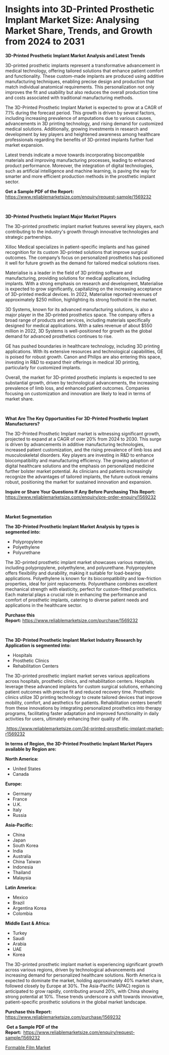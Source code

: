 <p><h1>Insights into 3D-Printed Prosthetic Implant Market Size: Analysing Market Share, Trends, and Growth from 2024 to 2031</h1></p><p><strong>3D-Printed Prosthetic Implant Market Analysis and Latest Trends</strong></p>
<p><p>3D-printed prosthetic implants represent a transformative advancement in medical technology, offering tailored solutions that enhance patient comfort and functionality. These custom-made implants are produced using additive manufacturing techniques, enabling precise design and production that match individual anatomical requirements. This personalization not only improves the fit and usability but also reduces the overall production time and costs associated with traditional manufacturing methods.</p><p>The 3D-Printed Prosthetic Implant Market is expected to grow at a CAGR of 7.1% during the forecast period. This growth is driven by several factors, including increasing prevalence of amputations due to various causes, advancements in 3D printing technology, and rising demand for customized medical solutions. Additionally, growing investments in research and development by key players and heightened awareness among healthcare professionals regarding the benefits of 3D-printed implants further fuel market expansion.</p><p>Latest trends indicate a move towards incorporating biocompatible materials and improving manufacturing processes, leading to enhanced product performance. Moreover, the integration of digital technologies, such as artificial intelligence and machine learning, is paving the way for smarter and more efficient production methods in the prosthetic implant sector.</p></p>
<p><strong>Get a Sample PDF of the Report:&nbsp;</strong> <a href="https://www.reliablemarketsize.com/enquiry/request-sample/1569232?utm_campaign=1885&utm_medium=2&utm_source=Github&utm_content=ia&utm_term=28122024&utm_id=3d-printed-prosthetic-implant">https://www.reliablemarketsize.com/enquiry/request-sample/1569232</a></p>
<p>&nbsp;</p>
<p><strong>3D-Printed Prosthetic Implant Major Market Players</strong></p>
<p><p>The 3D-printed prosthetic implant market features several key players, each contributing to the industry's growth through innovative technologies and strategic partnerships. </p><p>Xilloc Medical specializes in patient-specific implants and has gained recognition for its custom 3D-printed solutions that improve surgical outcomes. The company’s focus on personalized prosthetics has positioned it well for future growth as the demand for tailored medical solutions rises.</p><p>Materialise is a leader in the field of 3D printing software and manufacturing, providing solutions for medical applications, including implants. With a strong emphasis on research and development, Materialise is expected to grow significantly, capitalizing on the increasing acceptance of 3D-printed medical devices. In 2022, Materialise reported revenues of approximately $250 million, highlighting its strong foothold in the market.</p><p>3D Systems, known for its advanced manufacturing solutions, is also a major player in the 3D-printed prosthetics space. The company offers a broad range of products and services, including materials specifically designed for medical applications. With a sales revenue of about $550 million in 2022, 3D Systems is well-positioned for growth as the global demand for advanced prosthetics continues to rise.</p><p>GE has pushed boundaries in healthcare technology, including 3D printing applications. With its extensive resources and technological capabilities, GE is poised for robust growth. Canon and Philips are also entering this space, investing in R&D to expand their offerings in medical 3D printing, particularly for customized implants.</p><p>Overall, the market for 3D-printed prosthetic implants is expected to see substantial growth, driven by technological advancements, the increasing prevalence of limb loss, and enhanced patient outcomes. Companies focusing on customization and innovation are likely to lead in terms of market share.</p></p>
<p>&nbsp;</p>
<p><strong>What Are The Key Opportunities For 3D-Printed Prosthetic Implant Manufacturers?</strong></p>
<p><p>The 3D-Printed Prosthetic Implant market is witnessing significant growth, projected to expand at a CAGR of over 20% from 2024 to 2030. This surge is driven by advancements in additive manufacturing technologies, increased patient customization, and the rising prevalence of limb loss and musculoskeletal disorders. Key players are investing in R&D to enhance biocompatibility and manufacturing efficiency. The growing adoption of digital healthcare solutions and the emphasis on personalized medicine further bolster market potential. As clinicians and patients increasingly recognize the advantages of tailored implants, the future outlook remains robust, positioning the market for sustained innovation and expansion.</p></p>
<p><strong>Inquire or Share Your Questions If Any Before Purchasing This Report:</strong> <a href="https://www.reliablemarketsize.com/enquiry/pre-order-enquiry/1569232?utm_campaign=1885&utm_medium=2&utm_source=Github&utm_content=ia&utm_term=28122024&utm_id=3d-printed-prosthetic-implant">https://www.reliablemarketsize.com/enquiry/pre-order-enquiry/1569232</a></p>
<p>&nbsp;</p>
<p><strong>Market Segmentation</strong></p>
<p><strong>The 3D-Printed Prosthetic Implant Market Analysis by types is segmented into:</strong></p>
<p><ul><li>Polypropylene</li><li>Polyethylene</li><li>Polyurethane</li></ul></p>
<p><p>The 3D-printed prosthetic implant market showcases various materials, including polypropylene, polyethylene, and polyurethane. Polypropylene offers flexibility and durability, making it suitable for load-bearing applications. Polyethylene is known for its biocompatibility and low-friction properties, ideal for joint replacements. Polyurethane combines excellent mechanical strength with elasticity, perfect for custom-fitted prosthetics. Each material plays a crucial role in enhancing the performance and comfort of prosthetic implants, catering to diverse patient needs and applications in the healthcare sector.</p></p>
<p><strong>Purchase this Report:&nbsp;</strong><a href="https://www.reliablemarketsize.com/purchase/1569232?utm_campaign=1885&utm_medium=2&utm_source=Github&utm_content=ia&utm_term=28122024&utm_id=3d-printed-prosthetic-implant">https://www.reliablemarketsize.com/purchase/1569232</a></p>
<p>&nbsp;</p>
<p><strong>The 3D-Printed Prosthetic Implant Market Industry Research by Application is segmented into:</strong></p>
<p><ul><li>Hospitals</li><li>Prosthetic Clinics</li><li>Rehabilitation Centers</li></ul></p>
<p><p>The 3D-printed prosthetic implant market serves various applications across hospitals, prosthetic clinics, and rehabilitation centers. Hospitals leverage these advanced implants for custom surgical solutions, enhancing patient outcomes with precise fit and reduced recovery time. Prosthetic clinics utilize 3D printing technology to create tailored devices that improve mobility, comfort, and aesthetics for patients. Rehabilitation centers benefit from these innovations by integrating personalized prosthetics into therapy programs, facilitating faster adaptation and improved functionality in daily activities for users, ultimately enhancing their quality of life.</p></p>
<p><a href="https://www.reliablemarketsize.com/3d-printed-prosthetic-implant-market-r1569232?utm_campaign=1885&utm_medium=2&utm_source=Github&utm_content=ia&utm_term=28122024&utm_id=3d-printed-prosthetic-implant">&nbsp;https://www.reliablemarketsize.com/3d-printed-prosthetic-implant-market-r1569232</a></p>
<p><strong>In terms of Region, the 3D-Printed Prosthetic Implant Market Players available by Region are:</strong></p>
<p>
    <p> <strong> North America: </strong>
        <ul>
            <li>United States</li>
            <li>Canada</li>
        </ul>
        </p> 
    <p> <strong> Europe: </strong>
        <ul>
            <li>Germany</li>
            <li>France</li>
            <li>U.K.</li>
            <li>Italy</li>
            <li>Russia</li>
        </ul>
        </p> 
    <p> <strong> Asia-Pacific: </strong>
        <ul>
            <li>China</li>
            <li>Japan</li>
            <li>South Korea</li>
            <li>India</li>
            <li>Australia</li>
            <li>China Taiwan</li>
            <li>Indonesia</li>
            <li>Thailand</li>
            <li>Malaysia</li>
        </ul>
        </p> 
    <p> <strong> Latin America: </strong>
        <ul>
            <li>Mexico</li>
            <li>Brazil</li>
            <li>Argentina Korea</li>
            <li>Colombia</li>
        </ul>
        </p> 
    <p> <strong> Middle East & Africa: </strong>
        <ul>
            <li>Turkey</li>
            <li>Saudi</li>
            <li>Arabia</li>
            <li>UAE</li>
            <li>Korea</li>
        </ul>
    </p>
    </p>
<p><p>The 3D-printed prosthetic implant market is experiencing significant growth across various regions, driven by technological advancements and increasing demand for personalized healthcare solutions. North America is expected to dominate the market, holding approximately 40% market share, followed closely by Europe at 30%. The Asia-Pacific (APAC) region is anticipated to grow rapidly, contributing around 20%, with China showing strong potential at 10%. These trends underscore a shift towards innovative, patient-specific prosthetic solutions in the global market landscape.</p></p>
<p><strong>Purchase this Report: </strong><a href="https://www.reliablemarketsize.com/purchase/1569232?utm_campaign=1885&utm_medium=2&utm_source=Github&utm_content=ia&utm_term=28122024&utm_id=3d-printed-prosthetic-implant">https://www.reliablemarketsize.com/purchase/1569232</a></p>
<p>&nbsp;<strong>Get a Sample PDF of the Report:&nbsp;&nbsp;</strong><a href="https://www.reliablemarketsize.com/enquiry/request-sample/1569232?utm_campaign=1885&utm_medium=2&utm_source=Github&utm_content=ia&utm_term=28122024&utm_id=3d-printed-prosthetic-implant">https://www.reliablemarketsize.com/enquiry/request-sample/1569232</a></p>
<p><strong></strong></p>
<p><p><a href="https://github.com/sofayahoo2023/Market-Research-Report-List-6/blob/main/formable-film-market.md?utm_campaign=1885&utm_medium=2&utm_source=Github&utm_content=ia&utm_term=28122024&utm_id=3d-printed-prosthetic-implant">Formable Film Market</a></p></p>